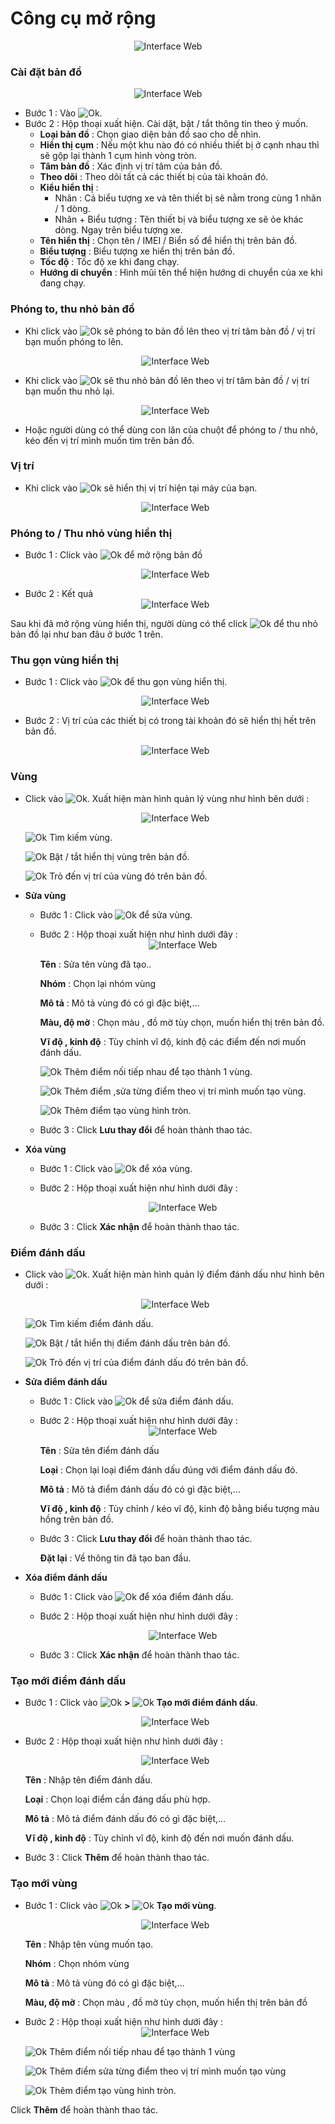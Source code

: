 # Công cụ mở rộng

<span style="display:block;text-align:center">![Interface Web](/docs/assets/images/web-interface/map/map-tool.png)

### Cài đặt bản đồ 
<span style="display:block;text-align:center">![Interface Web](/docs/assets/images/web-interface/map/setting-map.png)

- Bước 1 : Vào <span class="icon-left ">![Ok](/docs/assets/images/web-interface/icon/SVG/settings.svg).
- Bước 2 : Hộp thoại xuất hiện. Cài dặt, bật / tắt thông tin theo ý muốn.
    - **Loại bản đồ** : Chọn giao diện bản đồ sao cho dễ nhìn.
    - **Hiển thị cụm** : Nếu một khu nào đó có nhiều thiết bị ở cạnh nhau thì sẽ gộp lại thành 1 cụm hình vòng tròn.
    - **Tâm bản đồ** : Xác định vị trí tâm của bản đồ.
    - **Theo dõi** : Theo dõi tất cả các thiết bị của tài khoản đó.
    - **Kiểu hiển thị** : 
        - Nhãn : Cả biểu tượng xe và tên thiết bị sẽ nằm trong cùng 1 nhãn / 1 dòng.
        - Nhãn + Biểu tượng : Tên thiết bị và biểu tượng xe sẽ ỏe khác dòng. Ngay trên biểu tượng xe.
    - **Tên hiển thị** : Chọn tên / IMEI / Biển số để hiển thị trên bản đồ.
    - **Biểu tượng** : Biểu tượng xe hiển thị trên bản đồ.
    - **Tốc độ** : Tốc độ xe khi đang chạy.
    - **Hướng di chuyển** : Hình mũi tên thể hiện hướng di chuyển của xe khi đang chạy.
  
### Phóng to, thu nhỏ bản đồ 

- Khi click vào <span class="icon-left svg-filter-info">![Ok](/docs/assets/images/web-interface/icon/SVG/plus-circle.svg) sẽ phóng to bản đồ lên theo vị trí tâm bản đồ / vị trí bạn muốn phóng to lên.

    <span style="display:block;text-align:center">![Interface Web](/docs/assets/images/web-interface/map/zoom-in.png)

- Khi click vào <span class="icon-left svg-filter-info">![Ok](/docs/assets/images/web-interface/icon/SVG/minus-circle.svg) sẽ thu nhỏ bản đồ lên theo vị trí tâm bản đồ / vị trí bạn muốn thu nhỏ lại.

    <span style="display:block;text-align:center">![Interface Web](/docs/assets/images/web-interface/map/zoom-out.png)

- Hoặc người dùng có thể dùng con lăn của chuột để phóng to / thu nhỏ, kéo đến vị trí mình muốn tìm trên bản đồ.

### Vị trí 
 
- Khi click vào <span class="icon-left svg-filter-info">![Ok](/docs/assets/images/web-interface/icon/SVG/location.svg) sẽ hiển thị vị trí hiện tại máy của bạn.

   <span style="display:block;text-align:center">![Interface Web](/docs/assets/images/web-interface/map/location.png)

<div id="zoom">
</div>

### Phóng to / Thu nhỏ vùng hiển thị


- Bước 1 :  Click vào <span class="icon-left svg-filter-info">![Ok](/docs/assets/images/web-interface/icon/SVG/full-screen.svg) để mở  rộng  bản đồ

    <span style="display:block;text-align:center">![Interface Web](/docs/assets/images/web-interface/map/zoom-in-1.png)

- Bước 2 : Kết quả 
    <span style="display:block;text-align:center">![Interface Web](/docs/assets/images/web-interface/map/zoom-out-2.png)

Sau khi đã mở rộng vùng hiển thị, người dùng có thể click <span class="icon-left svg-filter-info">![Ok](/docs/assets/images/web-interface/icon/SVG/normal-screen.svg) để thu nhỏ bản đồ lại như ban đâu ở bước 1 trên.

### Thu gọn vùng hiển thị 

- Bước 1 :  Click vào <span class="icon-left svg-filter-info">![Ok](/docs/assets/images/web-interface/icon/SVG/direction-arrow-fit.svg) để thu gọn vùng hiển thị.

    <span style="display:block;text-align:center">![Interface Web](/docs/assets/images/web-interface/map/zoom-out-3.png)

- Bước 2 : Vị trí của các  thiết bị có trong tài khoản đó sẽ hiển thị hết trên bản đồ.

    <span style="display:block;text-align:center">![Interface Web](/docs/assets/images/web-interface/map/zoom-out-4.png)


### Vùng 

* Click vào <span class="icon-left svg-filter-info">![Ok](/docs/assets/images/web-interface/icon/SVG/pentagon.svg). Xuất hiện màn hình quản lý vùng như hình bên dưới :
 
    <span style="display:block;text-align:center">![Interface Web](/docs/assets/images/web-interface/map/region.png)

    <span class="icon-left svg-filter-info">![Ok](/docs/assets/images/web-interface/icon/SVG/search.svg) Tìm kiếm vùng.

    <span class="icon-left svg-filter-tick">![Ok](/docs/assets/images/web-interface/icon/SVG/check-square1.svg) Bật / tắt hiển thị vùng trên bản đồ.

    <span class="icon-left svg-filter-circletim">![Ok](/docs/assets/images/web-interface/icon/SVG/accuracy.svg) Trỏ đến vị trí của vùng đó trên bản đồ.

* **Sửa vùng**

    - Bước 1 : Click vào <span class="icon-left svg-filter-circletim">![Ok](/docs/assets/images/web-interface/icon/SVG/edit.svg) để sửa vùng.

    - Bước 2 : Hộp thoại xuất hiện như hình dưới đây :
     <span style="display:block;text-align:center">![Interface Web](/docs/assets/images/web-interface/map/edit-region.png)

        **Tên** : Sửa tên vùng đã tạo..

        **Nhóm** : Chọn lại nhóm vùng 

        **Mô tả** : Mô tả vùng đó có gì đặc biệt,...

        **Màu, độ mờ** : Chọn màu , đồ mờ tùy chọn, muốn hiển thị trên bản đồ.

        **Vĩ độ , kinh độ** : Tùy chỉnh vĩ độ, kinh độ các điểm đến nơi muốn đánh dấu.

        <span class="icon-left svg-filter-info">![Ok](/docs/assets/images/web-interface/icon/SVG/polygon.svg) Thêm điểm nối tiếp nhau để tạo thành 1 vùng.

        <span class="icon-left svg-filter-info">![Ok](/docs/assets/images/web-interface/icon/SVG/square-full.svg) Thêm điểm ,sửa từng điểm theo vị trí mình muốn tạo vùng.

        
         <span class="icon-left svg-filter-info">![Ok](/docs/assets/images/web-interface/icon/SVG/circle1.svg) Thêm điểm tạo vùng hình tròn.
         

    - Bước 3 : Click **Lưu thay đổi** để hoàn thành thao tác.

* **Xóa vùng** 

    - Bước 1 :  Click vào <span class="icon-left svg-filter-circletim">![Ok](/docs/assets/images/web-interface/icon/SVG/trash-alt.svg) để xóa vùng.
    - Bước 2 : Hộp thoại xuất hiện như hình dưới đây :

        <span style="display:block;text-align:center">![Interface Web](/docs/assets/images/web-interface/map/delete-region.png)

    - Bước 3 : Click **Xác nhận** để hoàn thành thao tác.



### Điểm đánh dấu 

* Click vào <span class="icon-left svg-filter-info">![Ok](/docs/assets/images/web-interface/icon/SVG/map-marked.svg). Xuất hiện màn hình quản lý điểm đánh dấu như hình bên dưới :
 
    <span style="display:block;text-align:center">![Interface Web](/docs/assets/images/web-interface/map/poi.png)

    <span class="icon-left svg-filter-tick">![Ok](/docs/assets/images/web-interface/icon/SVG/search.svg) Tìm kiếm điểm đánh dấu.

    <span class="icon-left svg-filter-tick">![Ok](/docs/assets/images/web-interface/icon/SVG/check-square1.svg) Bật / tắt hiển thị điểm đánh dấu trên bản đồ.

    <span class="icon-left svg-filter-circletim">![Ok](/docs/assets/images/web-interface/icon/SVG/accuracy.svg) Trỏ đến vị trí của điểm đánh dấu đó trên bản đồ.

* **Sửa điểm đánh dấu**
    - Bước 1 : Click vào <span class="icon-left svg-filter-circletim">![Ok](/docs/assets/images/web-interface/icon/SVG/edit.svg) để sửa điểm đánh dấu.
    - Bước 2 : Hộp thoại xuất hiện như hình dưới đây :
     <span style="display:block;text-align:center">![Interface Web](/docs/assets/images/web-interface/map/edit-poi.png)

        **Tên** : Sửa tên điểm đánh dấu

        **Loại** : Chọn lại loại điểm đánh dấu đúng với điểm đánh dấu đó.

        **Mô tả** : Mô tả điểm đánh dấu đó có gì đặc biệt,...

        **Vĩ độ , kinh độ** : Tùy chỉnh / kéo vĩ độ, kinh độ bằng biểu tượng màu hồng trên bản đồ.

    - Bước 3 : Click **Lưu thay đổi** để hoàn thành thao tác.

        **Đặt lại** : Về thông tin đã tạo ban đầu.

* **Xóa điểm đánh dấu** 

    - Bước 1 :  Click vào <span class="icon-left svg-filter-circletim">![Ok](/docs/assets/images/web-interface/icon/SVG/trash-alt.svg) để xóa điểm đánh dấu.
    - Bước 2 : Hộp thoại xuất hiện như hình dưới đây :

        <span style="display:block;text-align:center">![Interface Web](/docs/assets/images/web-interface/map/delete-poi.png)

    - Bước 3 : Click **Xác nhận** để hoàn thành thao tác.
### Tạo mới điểm đánh dấu

- Bước 1 : Click vào  <span class="icon-left svg-filter-info">![Ok](/docs/assets/images/web-interface/icon/SVG/plus-square.svg) **>** <span class="icon-left svg-filter-info">![Ok](/docs/assets/images/web-interface/icon/SVG/place-marker-2.svg) **Tạo mới điểm đánh dấu**.

    <span style="display:block;text-align:center">![Interface Web](/docs/assets/images/web-interface/map/add-poi.png)

- Bước 2 : Hộp thoại xuất hiện như hình dưới đây :
 
    <span style="display:block;text-align:center">![Interface Web](/docs/assets/images/web-interface/map/edit-poi-2.png)

    **Tên** : Nhập tên điểm đánh dấu.

    **Loại** : Chọn loại điểm cần đáng dấu phù hợp.

    **Mô tả** : Mô tả điểm đánh dấu đó có gì đặc biệt,...

    **Vĩ độ , kinh độ** : Tùy chỉnh vĩ độ, kinh độ đến nơi muốn đánh dấu.
    
- Bước 3 : Click **Thêm** để hoàn thành thao tác.

### Tạo mới vùng

- Bước 1 : Click vào  <span class="icon-left svg-filter-info">![Ok](/docs/assets/images/web-interface/icon/SVG/plus-square.svg) **>** <span class="icon-left svg-filter-info">![Ok](/docs/assets/images/web-interface/icon/SVG/polygon.svg) **Tạo mới vùng**.

    <span style="display:block;text-align:center">![Interface Web](/docs/assets/images/web-interface/map/add-region-2.png)

    **Tên** : Nhập tên vùng muốn tạo.

    **Nhóm** : Chọn nhóm vùng 

    **Mô tả** : Mô tả vùng đó có gì đặc biệt,...

    **Màu, độ mờ** : Chọn màu , đồ mờ tùy chọn, muốn hiển thị trên bản đồ

- Bước 2 : Hộp thoại xuất hiện như hình dưới đây :
    <span style="display:block;text-align:center">![Interface Web](/docs/assets/images/web-interface/map/add-region.png)

    <span class="icon-left svg-filter-info">![Ok](/docs/assets/images/web-interface/icon/SVG/polygon.svg) Thêm điểm nối tiếp nhau để tạo  thành 1 vùng

    <span class="icon-left svg-filter-info">![Ok](/docs/assets/images/web-interface/icon/SVG/square-full.svg) Thêm điểm sửa từng điểm theo vị trí mình muốn tạo vùng

    <span class="icon-left svg-filter-info">![Ok](/docs/assets/images/web-interface/icon/SVG/circle1.svg) Thêm điểm tạo vùng hình tròn.
         

Click **Thêm** để hoàn thành thao tác.







 


   
    


 




